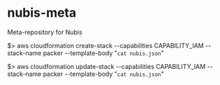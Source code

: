 # nubis-meta
Meta-repository for Nubis

$> aws cloudformation create-stack --capabilities CAPABILITY_IAM --stack-name packer --template-body "`cat nubis.json`"

$> aws cloudformation update-stack --capabilities CAPABILITY_IAM --stack-name packer --template-body "`cat nubis.json`"
